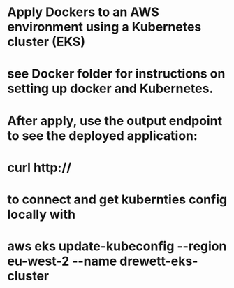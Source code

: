 # Apply Dockers to an AWS environment using a Kubernetes cluster (EKS)

# see Docker folder for instructions on setting up docker and Kubernetes.

# After apply, use the output endpoint to see the deployed application: 
# curl http://<endpoint>

# to connect and get kubernties config locally with
# aws eks update-kubeconfig --region eu-west-2 --name drewett-eks-cluster